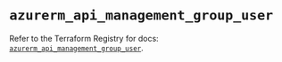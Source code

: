 # `azurerm_api_management_group_user`

Refer to the Terraform Registry for docs: [`azurerm_api_management_group_user`](https://registry.terraform.io/providers/hashicorp/azurerm/3.89.0/docs/resources/api_management_group_user).
